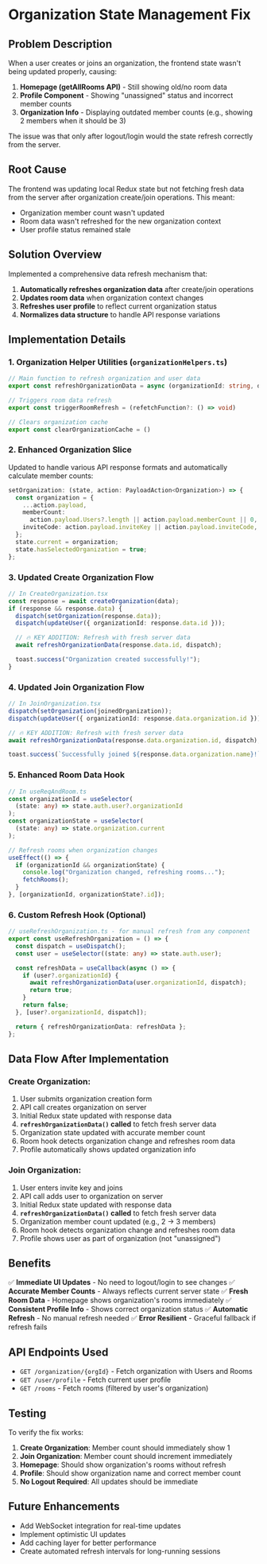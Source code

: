 # Organization State Management Fix

## Problem Description

When a user creates or joins an organization, the frontend state wasn't being updated properly, causing:

1. **Homepage (getAllRooms API)** - Still showing old/no room data
2. **Profile Component** - Showing "unassigned" status and incorrect member counts
3. **Organization Info** - Displaying outdated member counts (e.g., showing 2 members when it should be 3)

The issue was that only after logout/login would the state refresh correctly from the server.

## Root Cause

The frontend was updating local Redux state but not fetching fresh data from the server after organization create/join operations. This meant:

- Organization member count wasn't updated
- Room data wasn't refreshed for the new organization context
- User profile status remained stale

## Solution Overview

Implemented a comprehensive data refresh mechanism that:

1. **Automatically refreshes organization data** after create/join operations
2. **Updates room data** when organization context changes
3. **Refreshes user profile** to reflect current organization status
4. **Normalizes data structure** to handle API response variations

## Implementation Details

### 1. Organization Helper Utilities (`organizationHelpers.ts`)

```typescript
// Main function to refresh organization and user data
export const refreshOrganizationData = async (organizationId: string, dispatch: any)

// Triggers room data refresh
export const triggerRoomRefresh = (refetchFunction?: () => void)

// Clears organization cache
export const clearOrganizationCache = ()
```

### 2. Enhanced Organization Slice

Updated to handle various API response formats and automatically calculate member counts:

```typescript
setOrganization: (state, action: PayloadAction<Organization>) => {
  const organization = {
    ...action.payload,
    memberCount:
      action.payload.Users?.length || action.payload.memberCount || 0,
    inviteCode: action.payload.inviteKey || action.payload.inviteCode,
  };
  state.current = organization;
  state.hasSelectedOrganization = true;
};
```

### 3. Updated Create Organization Flow

```typescript
// In CreateOrganization.tsx
const response = await createOrganization(data);
if (response && response.data) {
  dispatch(setOrganization(response.data));
  dispatch(updateUser({ organizationId: response.data.id }));

  // 🔥 KEY ADDITION: Refresh with fresh server data
  await refreshOrganizationData(response.data.id, dispatch);

  toast.success("Organization created successfully!");
}
```

### 4. Updated Join Organization Flow

```typescript
// In JoinOrganization.tsx
dispatch(setOrganization(joinedOrganization));
dispatch(updateUser({ organizationId: response.data.organization.id }));

// 🔥 KEY ADDITION: Refresh with fresh server data
await refreshOrganizationData(response.data.organization.id, dispatch);

toast.success(`Successfully joined ${response.data.organization.name}!`);
```

### 5. Enhanced Room Data Hook

```typescript
// In useReqAndRoom.ts
const organizationId = useSelector(
  (state: any) => state.auth.user?.organizationId
);
const organizationState = useSelector(
  (state: any) => state.organization.current
);

// Refresh rooms when organization changes
useEffect(() => {
  if (organizationId && organizationState) {
    console.log("Organization changed, refreshing rooms...");
    fetchRooms();
  }
}, [organizationId, organizationState?.id]);
```

### 6. Custom Refresh Hook (Optional)

```typescript
// useRefreshOrganization.ts - for manual refresh from any component
export const useRefreshOrganization = () => {
  const dispatch = useDispatch();
  const user = useSelector((state: any) => state.auth.user);

  const refreshData = useCallback(async () => {
    if (user?.organizationId) {
      await refreshOrganizationData(user.organizationId, dispatch);
      return true;
    }
    return false;
  }, [user?.organizationId, dispatch]);

  return { refreshOrganizationData: refreshData };
};
```

## Data Flow After Implementation

### Create Organization:

1. User submits organization creation form
2. API call creates organization on server
3. Initial Redux state updated with response data
4. **`refreshOrganizationData()` called** to fetch fresh server data
5. Organization state updated with accurate member count
6. Room hook detects organization change and refreshes room data
7. Profile automatically shows updated organization info

### Join Organization:

1. User enters invite key and joins
2. API call adds user to organization on server
3. Initial Redux state updated with response data
4. **`refreshOrganizationData()` called** to fetch fresh server data
5. Organization member count updated (e.g., 2 → 3 members)
6. Room hook detects organization change and refreshes room data
7. Profile shows user as part of organization (not "unassigned")

## Benefits

✅ **Immediate UI Updates** - No need to logout/login to see changes
✅ **Accurate Member Counts** - Always reflects current server state
✅ **Fresh Room Data** - Homepage shows organization's rooms immediately
✅ **Consistent Profile Info** - Shows correct organization status
✅ **Automatic Refresh** - No manual refresh needed
✅ **Error Resilient** - Graceful fallback if refresh fails

## API Endpoints Used

- `GET /organization/{orgId}` - Fetch organization with Users and Rooms
- `GET /user/profile` - Fetch current user profile
- `GET /rooms` - Fetch rooms (filtered by user's organization)

## Testing

To verify the fix works:

1. **Create Organization**: Member count should immediately show 1
2. **Join Organization**: Member count should increment immediately
3. **Homepage**: Should show organization's rooms without refresh
4. **Profile**: Should show organization name and correct member count
5. **No Logout Required**: All updates should be immediate

## Future Enhancements

- Add WebSocket integration for real-time updates
- Implement optimistic UI updates
- Add caching layer for better performance
- Create automated refresh intervals for long-running sessions
